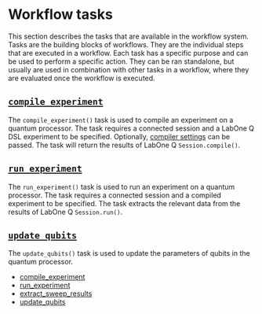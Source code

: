 # Workflow tasks

This section describes the tasks that are available in the workflow system. Tasks are the building blocks of workflows. They are the individual steps that are executed in a workflow. Each task has a specific purpose and can be used to perform a specific action. They can be ran standalone, but usually are used in combination with other tasks in a workflow, where they are evaluated once the workflow is executed.

##  [`compile_experiment`](compile_experiment.md)

The `compile_experiment()` task is used to compile an experiment on a quantum processor. The task requires a connected session and a LabOne Q DSL experiment to be specified. Optionally, [compiler settings](https://docs.zhinst.com/labone_q_user_manual/tips_tricks/#setting-the-compilers-minimal-waveform-and-zero-lengths) can be passed. The task will return the results of LabOne Q `Session.compile()`.

##  [`run_experiment`](run_experiment.md)

The `run_experiment()` task is used to run an experiment on a quantum processor. The task requires a connected session and a compiled experiment to be specified. The task extracts the relevant data from the results of LabOne Q `Session.run()`.

## [`update_qubits`](update_qubits.md)
The `update_qubits()` task is used to update the parameters of qubits in the quantum processor.

<!--nav-->

* [compile_experiment](compile_experiment.md)
* [run_experiment](run_experiment.md)
* [extract_sweep_results](extract_sweep_results.md)
* [update_qubits](update_qubits.md)